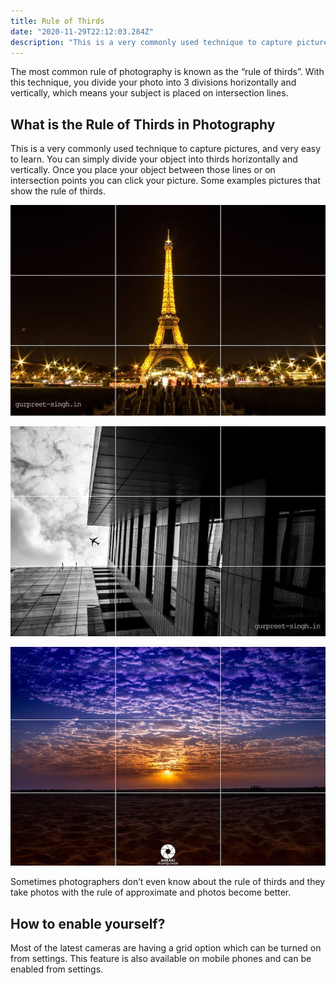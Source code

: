 ```yaml
---
title: Rule of Thirds
date: "2020-11-29T22:12:03.284Z"
description: "This is a very commonly used technique to capture pictures."
---
```

The most common rule of photography is known as the “rule of thirds”. With this technique, you divide your photo into 3 divisions horizontally and vertically, which means your subject is placed on intersection lines.

## What is the Rule of Thirds in Photography

This is a very commonly used technique to capture pictures, and very easy to learn. You can simply divide your object into thirds horizontally and vertically. Once you place your object between those lines or on intersection points you can click your picture. Some examples pictures that show the rule of thirds.

![Rule of third grid](./rule-of-thirds-1.jpeg)

![Rule of third grid](./rule-of-thirds-2.jpeg)

![Rule of third grid](./rule-of-thirds-3.jpeg)

Sometimes photographers don’t even know about the rule of thirds and they take photos with the rule of approximate and photos become better.

## How to enable yourself?

Most of the latest cameras are having a grid option which can be turned on from settings. This feature is also available on mobile phones and can be enabled from settings.